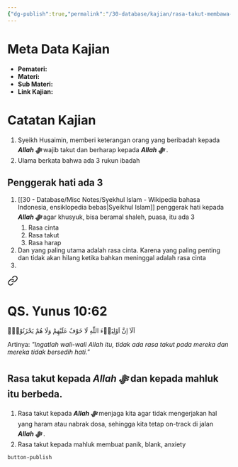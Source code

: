 ```yaml
---
{"dg-publish":true,"permalink":"/30-database/kajian/rasa-takut-membawa-ketenangan/","tags":["kajian"]}
---
```





# Meta Data Kajian 
<div><ul class="dataview list-view-ul"><li><span><strong>Pemateri:</strong>  </span></li><li><span><strong>Materi:</strong>  </span></li><li><span><strong>Sub Materi:</strong>  </span></li><li><span><strong>Link Kajian:</strong>  </span></li></ul></div>

# Catatan Kajian
1. Syeikh Husaimin, memberi keterangan orang yang beribadah kepada ***Allah ﷻ***  wajib takut dan berharap kepada ***Allah ﷻ*** .
2. Ulama berkata bahwa ada 3 rukun ibadah

## Penggerak hati ada 3
1. [[30 - Database/Misc Notes/Syekhul Islam - Wikipedia bahasa Indonesia, ensiklopedia bebas\|Syeikhul Islam]] penggerak hati kepada ***Allah ﷻ*** agar khusyuk, bisa beramal shaleh, puasa, itu ada 3
	1. Rasa cinta
	2. Rasa takut
	3. Rasa harap
2. Dan yang paling utama adalah rasa cinta. Karena yang paling penting dan tidak akan hilang ketika bahkan meninggal adalah rasa cinta
3. 
<div class="transclusion internal-embed is-loaded"><a class="markdown-embed-link" href="/30-database/al-quran/all-surah/#qs-yunus-10-62" aria-label="Open link"><svg xmlns="http://www.w3.org/2000/svg" width="24" height="24" viewBox="0 0 24 24" fill="none" stroke="currentColor" stroke-width="2" stroke-linecap="round" stroke-linejoin="round" class="svg-icon lucide-link"><path d="M10 13a5 5 0 0 0 7.54.54l3-3a5 5 0 0 0-7.07-7.07l-1.72 1.71"></path><path d="M14 11a5 5 0 0 0-7.54-.54l-3 3a5 5 0 0 0 7.07 7.07l1.71-1.71"></path></svg></a><div class="markdown-embed">



# QS. Yunus 10:62
اَلَآ اِنَّ اَوْلِيَاۤءَ اللّٰهِ لَا خَوْفٌ عَلَيْهِمْ وَلَا هُمْ يَحْزَنُوْنَۚ  

Artinya: *"Ingatlah wali-wali Allah itu, tidak ada rasa takut pada mereka dan mereka tidak bersedih hati."*



</div></div>

## Rasa takut kepada ***Allah ﷻ*** dan kepada mahluk itu berbeda. 
1. Rasa takut kepada ***Allah ﷻ*** menjaga kita agar tidak mengerjakan hal yang haram atau nabrak dosa, sehingga kita tetap on-track di jalan ***Allah ﷻ*** . 
2. Rasa takut kepada mahluk membuat panik, blank, anxiety 

 
 
 `button-publish`
